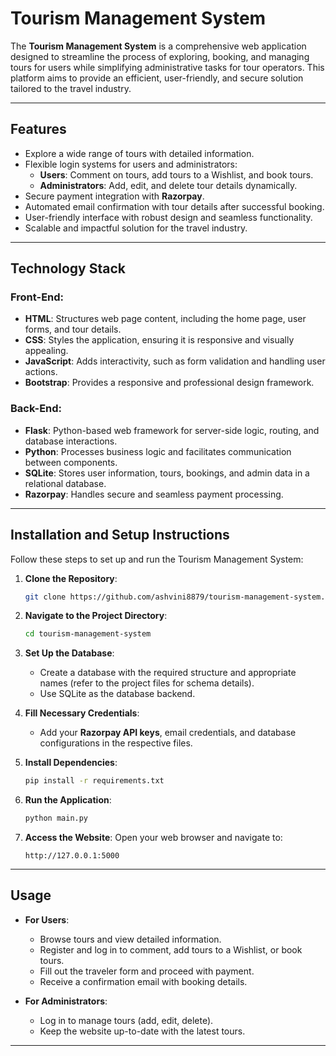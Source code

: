 
# Tourism Management System

The **Tourism Management System** is a comprehensive web application designed to streamline the process of exploring, booking, and managing tours for users while simplifying administrative tasks for tour operators. This platform aims to provide an efficient, user-friendly, and secure solution tailored to the travel industry.

---

## Features

- Explore a wide range of tours with detailed information.
- Flexible login systems for users and administrators:
  - **Users**: Comment on tours, add tours to a Wishlist, and book tours.
  - **Administrators**: Add, edit, and delete tour details dynamically.
- Secure payment integration with **Razorpay**.
- Automated email confirmation with tour details after successful booking.
- User-friendly interface with robust design and seamless functionality.
- Scalable and impactful solution for the travel industry.

---

## Technology Stack

### Front-End:
- **HTML**: Structures web page content, including the home page, user forms, and tour details.
- **CSS**: Styles the application, ensuring it is responsive and visually appealing.
- **JavaScript**: Adds interactivity, such as form validation and handling user actions.
- **Bootstrap**: Provides a responsive and professional design framework.

### Back-End:
- **Flask**: Python-based web framework for server-side logic, routing, and database interactions.
- **Python**: Processes business logic and facilitates communication between components.
- **SQLite**: Stores user information, tours, bookings, and admin data in a relational database.
- **Razorpay**: Handles secure and seamless payment processing.

---

## Installation and Setup Instructions

Follow these steps to set up and run the Tourism Management System:

1. **Clone the Repository**:
   ```bash
   git clone https://github.com/ashvini8879/tourism-management-system.git
   ```
2. **Navigate to the Project Directory**:
   ```bash
   cd tourism-management-system
   ```
3. **Set Up the Database**:
   - Create a database with the required structure and appropriate names (refer to the project files for schema details).
   - Use SQLite as the database backend.
   
4. **Fill Necessary Credentials**:
   - Add your **Razorpay API keys**, email credentials, and database configurations in the respective files.

5. **Install Dependencies**:
   ```bash
   pip install -r requirements.txt
   ```

6. **Run the Application**:
   ```bash
   python main.py
   ```
7. **Access the Website**:
   Open your web browser and navigate to:
   ```
   http://127.0.0.1:5000
   ```

---

## Usage

- **For Users**:
  - Browse tours and view detailed information.
  - Register and log in to comment, add tours to a Wishlist, or book tours.
  - Fill out the traveler form and proceed with payment.
  - Receive a confirmation email with booking details.

- **For Administrators**:
  - Log in to manage tours (add, edit, delete).
  - Keep the website up-to-date with the latest tours.

---




